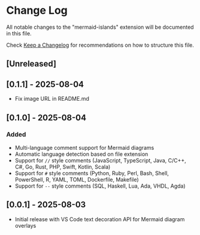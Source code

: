 # Change Log

All notable changes to the "mermaid-islands" extension will be documented in this file.

Check [Keep a Changelog](http://keepachangelog.com/) for recommendations on how to structure this file.

## [Unreleased]

## [0.1.1] - 2025-08-04

- Fix image URL in README.md

## [0.1.0] - 2025-08-04

### Added
- Multi-language comment support for Mermaid diagrams
- Automatic language detection based on file extension
- Support for `//` style comments (JavaScript, TypeScript, Java, C/C++, C#, Go, Rust, PHP, Swift, Kotlin, Scala)
- Support for `#` style comments (Python, Ruby, Perl, Bash, Shell, PowerShell, R, YAML, TOML, Dockerfile, Makefile)
- Support for `--` style comments (SQL, Haskell, Lua, Ada, VHDL, Agda)

## [0.0.1] - 2025-08-03

- Initial release with VS Code text decoration API for Mermaid diagram overlays